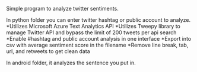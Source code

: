 Simple program to analyze twitter sentiments.

In python folder you can enter twitter hashtag or public account to analyze.
  *Utilizes Microsoft Azure Text Analytics API 
  *Utilizes Tweepy library to manage Twitter API and bypass the limit of 200 tweets per api search
  *Enable #hashtag and public account analysis in one interface
  *Export into csv with average sentiment score in the filename
  *Remove line break, tab, url, and retweets to get clean data
  

In android folder, it analyzes the sentence you put in. 
